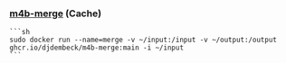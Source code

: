 ### [m4b-merge](https://github.com/djdembeck/m4b-merge) (Cache)

````{tab} Docker
```sh
sudo docker run --name=merge -v ~/input:/input -v ~/output:/output ghcr.io/djdembeck/m4b-merge:main -i ~/input
```
````